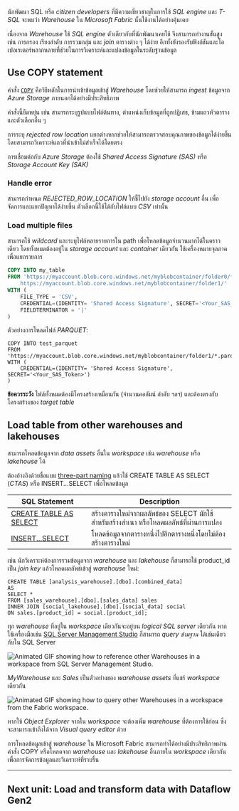 

นักพัฒนา SQL หรือ _citizen developers_ ที่มีความเชี่ยวชาญในการใช้ _SQL engine_ และ _T-SQL_ จะพบว่า _Warehouse_ ใน _Microsoft Fabric_ นั้นใช้งานได้อย่างคุ้นเคย

เนื่องจาก _Warehouse_ ใช้ _SQL engine_ ตัวเดียวกับที่นักพัฒนาเคยใช้ จึงสามารถทำงานขั้นสูง เช่น การกรอง เรียงลำดับ การรวมกลุ่ม และ _join_ ตารางต่าง ๆ ได้ง่าย อีกทั้งยังรองรับฟังก์ชันและโอเปอเรเตอร์หลากหลายที่ช่วยในการวิเคราะห์และแปลงข้อมูลในระดับฐานข้อมูล

## Use COPY statement

คำสั่ง [`COPY`](https://learn.microsoft.com/en-us/sql/t-sql/statements/copy-into-transact-sql) คือวิธีหลักในการนำเข้าข้อมูลเข้าสู่ _Warehouse_ โดยช่วยให้สามารถ _ingest_ ข้อมูลจาก _Azure Storage_ ภายนอกได้อย่างมีประสิทธิภาพ

คำสั่งนี้ยืดหยุ่น เช่น สามารถระบุรูปแบบไฟล์ต้นทาง, ตำแหน่งเก็บข้อมูลที่ถูกปฏิเสธ, ข้ามแถวหัวตาราง และตัวเลือกอื่น ๆ

การระบุ _rejected row location_ แยกต่างหากช่วยให้สามารถตรวจสอบคุณภาพของข้อมูลได้ง่ายขึ้น โดยสามารถวิเคราะห์แถวที่นำเข้าไม่สำเร็จได้โดยตรง

การเชื่อมต่อกับ _Azure Storage_ ต้องใช้ _Shared Access Signature (SAS)_ หรือ _Storage Account Key (SAK)_

### Handle error

สามารถกำหนด _REJECTED_ROW_LOCATION_ ให้ชี้ไปยัง _storage account_ อื่น เพื่อจัดการและแยกปัญหาได้ง่ายขึ้น ตัวเลือกนี้ใช้ได้กับไฟล์แบบ _CSV_ เท่านั้น

### Load multiple files

สามารถใช้ _wildcard_ และระบุไฟล์หลายรายการใน path เพื่อโหลดข้อมูลจำนวนมากได้ในคราวเดียว โดยทั้งหมดต้องอยู่ใน _storage account_ และ _container_ เดียวกัน ใช้เครื่องหมายจุลภาคเพื่อแยกรายการ

```sql
COPY INTO my_table
FROM 'https://myaccount.blob.core.windows.net/myblobcontainer/folder0/*.csv, 
    https://myaccount.blob.core.windows.net/myblobcontainer/folder1/'
WITH (
    FILE_TYPE = 'CSV',
    CREDENTIAL=(IDENTITY= 'Shared Access Signature', SECRET='<Your_SAS_Token>'),
    FIELDTERMINATOR = '|'
)
````

ตัวอย่างการโหลดไฟล์ _PARQUET_:

```
COPY INTO test_parquet
FROM 'https://myaccount.blob.core.windows.net/myblobcontainer/folder1/*.parquet'
WITH (
    CREDENTIAL=(IDENTITY= 'Shared Access Signature', SECRET='<Your_SAS_Token>')
)
```

**ข้อควรระวัง** ไฟล์ทั้งหมดต้องมีโครงสร้างเหมือนกัน (จำนวนคอลัมน์ ลำดับ ฯลฯ) และต้องตรงกับโครงสร้างของ _target table_
 
## **Load table from other warehouses and lakehouses**

สามารถโหลดข้อมูลจาก _data assets_ อื่นใน _workspace_ เช่น _warehouse_ หรือ _lakehouse_ ได้

ต้องอ้างอิงด้วยชื่อแบบ [three-part naming](https://learn.microsoft.com/en-us/sql/t-sql/language-elements/transact-sql-syntax-conventions-transact-sql) แล้วใช้ CREATE TABLE AS SELECT (_CTAS_) หรือ INSERT...SELECT เพื่อโหลดข้อมูล

|**SQL Statement**|**Description**|
|---|---|
|[CREATE TABLE AS SELECT](https://learn.microsoft.com/en-us/sql/t-sql/statements/create-table-as-select-azure-sql-data-warehouse)|สร้างตารางใหม่จากผลลัพธ์ของ SELECT มักใช้สำหรับสร้างสำเนา หรือโหลดผลลัพธ์ที่ผ่านการแปลง|
|[INSERT...SELECT](https://learn.microsoft.com/en-us/sql/t-sql/statements/insert-transact-sql)|โหลดข้อมูลจากตารางหนึ่งไปอีกตารางหนึ่งโดยไม่ต้องสร้างตารางใหม่|

เช่น นักวิเคราะห์ต้องการรวมข้อมูลจาก _warehouse_ และ _lakehouse_ ก็สามารถใช้ product_id เป็น _join key_ แล้วโหลดผลลัพธ์เข้าสู่ _warehouse_ ใหม่:

```
CREATE TABLE [analysis_warehouse].[dbo].[combined_data]
AS
SELECT *
FROM [sales_warehouse].[dbo].[sales_data] sales
INNER JOIN [social_lakehouse].[dbo].[social_data] social
ON sales.[product_id] = social.[product_id];
```

ทุก _warehouse_ ที่อยู่ใน _workspace_ เดียวกันจะอยู่บน _logical SQL server_ เดียวกัน หากใช้เครื่องมือเช่น [SQL Server Management Studio](https://learn.microsoft.com/en-us/sql/ssms/download-sql-server-management-studio-ssms) ก็สามารถ _query ข้ามฐาน_ ได้เช่นเดียวกับใน SQL Server

![Animated GIF showing how to reference other Warehouses in a workspace from SQL Server Management Studio.](https://learn.microsoft.com/en-us/training/wwl-data-ai/load-data-into-microsoft-fabric-data-warehouse/media/4-load-using-ssms.gif)

_MyWarehouse_ และ _Sales_ เป็นตัวอย่างของ _warehouse assets_ ที่แชร์ _workspace_ เดียวกัน

![Animated GIF showing how to query other Warehouses in a workspace from the Fabric workspace.](https://learn.microsoft.com/en-us/training/wwl-data-ai/load-data-into-microsoft-fabric-data-warehouse/media/4-query-using-workspace.gif)

หากใช้ _Object Explorer_ จากใน _workspace_ จะต้องเพิ่ม _warehouse_ ที่ต้องการใช้ก่อน ซึ่งจะสามารถเข้าถึงได้จาก _Visual query editor_ ด้วย

การโหลดข้อมูลเข้าสู่ _warehouse_ ใน Microsoft Fabric สามารถทำได้อย่างมีประสิทธิภาพผ่านคำสั่ง COPY หรือโหลดจาก _warehouse_ และ _lakehouse_ อื่นภายใน _workspace_ เดียวกัน เพื่อการจัดการข้อมูลและวิเคราะห์ที่ราบรื่น

---

## **Next unit: Load and transform data with Dataflow Gen2**

